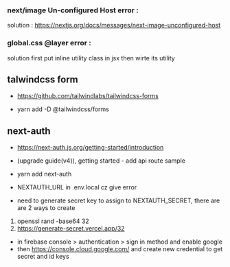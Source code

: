 ### next/image Un-configured Host error :

solution : https://nextjs.org/docs/messages/next-image-unconfigured-host

### global.css @layer error :

solution first put inline utility class in jsx then wirte its utility

## talwindcss form

- https://github.com/tailwindlabs/tailwindcss-forms

- yarn add -D @tailwindcss/forms

## next-auth

- https://next-auth.js.org/getting-started/introduction

- (upgrade guide(v4)), getting started - add api route sample

- yarn add next-auth

- NEXTAUTH_URL in .env.local cz give error

- need to generate secret key to assign to NEXTAUTH_SECRET, there are are 2 ways to create

1. openssl rand -base64 32
2. https://generate-secret.vercel.app/32

- in firebase console > authentication > sign in method and enable google
- then https://console.cloud.google.com/ and create new credential to get secret and id keys
